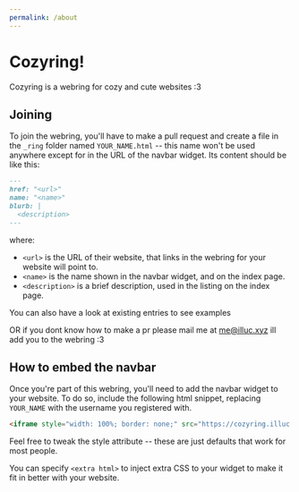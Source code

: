 ```yaml
---
permalink: /about
---
```


# Cozyring!

Cozyring is a webring for cozy and cute websites :3

## Joining

To join the webring, you'll have to make a pull request and create a file in the `_ring` folder named `YOUR_NAME.html` -- this name won't be used anywhere except for in the URL of the navbar widget.
Its content should be like this:

```md
---
href: "<url>"
name: "<name>"
blurb: |
  <description>
---
```

where:

- `<url>` is the URL of their website, that links in the webring for your website will point to.
- `<name>` is the name shown in the navbar widget, and on the index page.
- `<description>` is a brief description, used in the listing on the index page.

You can also have a look at existing entries to see examples

OR if you dont know how to make a pr please mail me at me@illuc.xyz ill add you to the webring :3

## How to embed the navbar

Once you're part of this webring, you'll need to add the navbar widget to your website.
To do so, include the following html snippet, replacing `YOUR_NAME` with the username you registered with.

```html
<iframe style="width: 100%; border: none;" src="https://cozyring.illuc.xyz/embed/YOUR_NAME"></iframe>
```

<!-- {{ "--" }}{{ ">" }}

Here's an example of what it looks like (with an added border so you can see the size):

<iframe style="width: 100%; border: none;" src="{{ site.ring[0].url | absolute_url }}"></iframe>

{{ "<!" }}{{ "--" }} -->

Feel free to tweak the style attribute -- these are just defaults that work for most people.

You can specify `<extra html>` to inject extra CSS to your widget to make it fit in better with your website.
